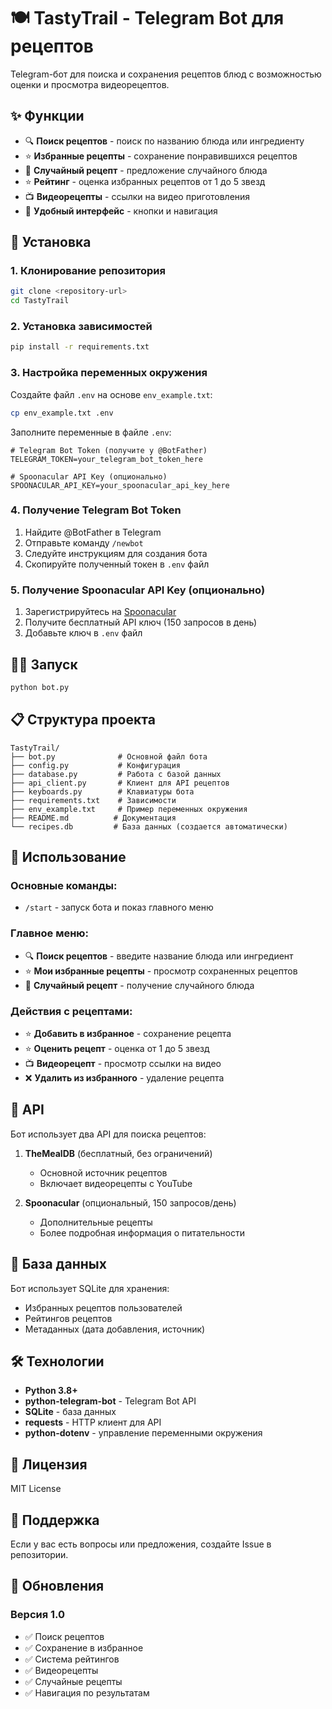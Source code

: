# 🍽️ TastyTrail - Telegram Bot для рецептов

Telegram-бот для поиска и сохранения рецептов блюд с возможностью оценки и просмотра видеорецептов.

## ✨ Функции

- 🔍 **Поиск рецептов** - поиск по названию блюда или ингредиенту
- ⭐ **Избранные рецепты** - сохранение понравившихся рецептов
- 🎲 **Случайный рецепт** - предложение случайного блюда
- ⭐ **Рейтинг** - оценка избранных рецептов от 1 до 5 звезд
- 📺 **Видеорецепты** - ссылки на видео приготовления
- 📱 **Удобный интерфейс** - кнопки и навигация

## 🚀 Установка

### 1. Клонирование репозитория
```bash
git clone <repository-url>
cd TastyTrail
```

### 2. Установка зависимостей
```bash
pip install -r requirements.txt
```

### 3. Настройка переменных окружения
Создайте файл `.env` на основе `env_example.txt`:

```bash
cp env_example.txt .env
```

Заполните переменные в файле `.env`:

```env
# Telegram Bot Token (получите у @BotFather)
TELEGRAM_TOKEN=your_telegram_bot_token_here

# Spoonacular API Key (опционально)
SPOONACULAR_API_KEY=your_spoonacular_api_key_here
```

### 4. Получение Telegram Bot Token
1. Найдите @BotFather в Telegram
2. Отправьте команду `/newbot`
3. Следуйте инструкциям для создания бота
4. Скопируйте полученный токен в `.env` файл

### 5. Получение Spoonacular API Key (опционально)
1. Зарегистрируйтесь на [Spoonacular](https://spoonacular.com/food-api)
2. Получите бесплатный API ключ (150 запросов в день)
3. Добавьте ключ в `.env` файл

## 🏃‍♂️ Запуск

```bash
python bot.py
```

## 📋 Структура проекта

```
TastyTrail/
├── bot.py              # Основной файл бота
├── config.py           # Конфигурация
├── database.py         # Работа с базой данных
├── api_client.py       # Клиент для API рецептов
├── keyboards.py        # Клавиатуры бота
├── requirements.txt    # Зависимости
├── env_example.txt     # Пример переменных окружения
├── README.md          # Документация
└── recipes.db         # База данных (создается автоматически)
```

## 🎯 Использование

### Основные команды:
- `/start` - запуск бота и показ главного меню

### Главное меню:
- 🔍 **Поиск рецептов** - введите название блюда или ингредиент
- ⭐ **Мои избранные рецепты** - просмотр сохраненных рецептов
- 🎲 **Случайный рецепт** - получение случайного блюда

### Действия с рецептами:
- ⭐ **Добавить в избранное** - сохранение рецепта
- ⭐ **Оценить рецепт** - оценка от 1 до 5 звезд
- 📺 **Видеорецепт** - просмотр ссылки на видео
- ❌ **Удалить из избранного** - удаление рецепта

## 🔧 API

Бот использует два API для поиска рецептов:

1. **TheMealDB** (бесплатный, без ограничений)
   - Основной источник рецептов
   - Включает видеорецепты с YouTube

2. **Spoonacular** (опциональный, 150 запросов/день)
   - Дополнительные рецепты
   - Более подробная информация о питательности

## 💾 База данных

Бот использует SQLite для хранения:
- Избранных рецептов пользователей
- Рейтингов рецептов
- Метаданных (дата добавления, источник)

## 🛠️ Технологии

- **Python 3.8+**
- **python-telegram-bot** - Telegram Bot API
- **SQLite** - база данных
- **requests** - HTTP клиент для API
- **python-dotenv** - управление переменными окружения

## 📝 Лицензия

MIT License

## 🤝 Поддержка

Если у вас есть вопросы или предложения, создайте Issue в репозитории.

## 🔄 Обновления

### Версия 1.0
- ✅ Поиск рецептов
- ✅ Сохранение в избранное
- ✅ Система рейтингов
- ✅ Видеорецепты
- ✅ Случайные рецепты
- ✅ Навигация по результатам
